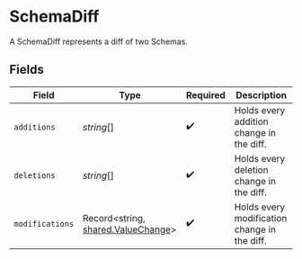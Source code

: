 # SchemaDiff

A SchemaDiff represents a diff of two Schemas.


## Fields

| Field                                                                           | Type                                                                            | Required                                                                        | Description                                                                     |
| ------------------------------------------------------------------------------- | ------------------------------------------------------------------------------- | ------------------------------------------------------------------------------- | ------------------------------------------------------------------------------- |
| `additions`                                                                     | *string*[]                                                                      | :heavy_check_mark:                                                              | Holds every addition change in the diff.                                        |
| `deletions`                                                                     | *string*[]                                                                      | :heavy_check_mark:                                                              | Holds every deletion change in the diff.                                        |
| `modifications`                                                                 | Record<string, [shared.ValueChange](../../../sdk/models/shared/valuechange.md)> | :heavy_check_mark:                                                              | Holds every modification change in the diff.                                    |